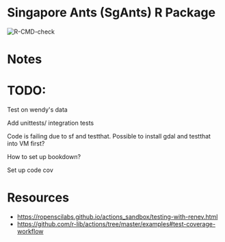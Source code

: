 # Singapore Ants (SgAnts) R Package

![R-CMD-check](https://github.com/eunices/sgAnts/workflows/R-CMD-check/badge.svg)

# Notes

# TODO: 
Test on wendy's data

Add unittests/ integration tests

Code is failing due to sf and testthat. Possible to install gdal and testthat into VM first?

How to set up bookdown?

Set up code cov


# Resources
- https://ropenscilabs.github.io/actions_sandbox/testing-with-renev.html
- https://github.com/r-lib/actions/tree/master/examples#test-coverage-workflow